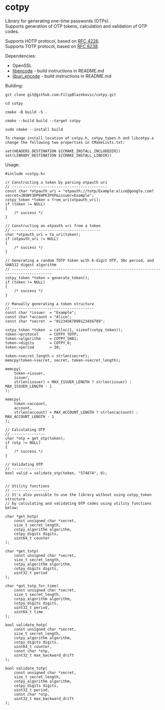 cotpy
=====

Library for generating one-time passwords (OTPs).  
Supports generation of OTP tokens, calculation and validation of OTP codes.

Supports HOTP protocol, based on [RFC 4226](https://www.rfc-editor.org/rfc/pdfrfc/rfc4226.txt.pdf).  
Supports TOTP protocol, based on [RFC 6238](https://www.rfc-editor.org/rfc/pdfrfc/rfc6238.txt.pdf).  

Dependencies:
- OpenSSL
- [libencode](https://github.com/FilipBlazekovic/encode) - build instructions in README.md
- [liburi_encode](https://github.com/dnmfarrell/URI-Encode-C) - build instructions in README.md

Building:

```
git clone git@github.com:FilipBlazekovic/cotpy.git

cd cotpy

cmake -B build -S .

cmake --build build --target cotpy

sudo cmake --install build
```
```
To change install location of cotpy.h, cotpy_types.h and libcotpy.a change the following two properties in CMakeLists.txt:

set(HEADERS_DESTINATION ${CMAKE_INSTALL_INCLUDEDIR})
set(LIBRARY_DESTINATION ${CMAKE_INSTALL_LIBDIR})
```

Usage:
```
#include <cotpy.h>

// Constructing a token by parsing otpauth uri
// -------------------------------------------
const char *otpauth_uri = "otpauth://totp/Example:alice@google.com?secret=JBSWY3DPEHPK3PXP&issuer=Example";
cotpy_token *token = from_uri(otpauth_uri);
if (token != NULL)
{
    /* success */
}

// Constructing an otpauth uri from a token
// ----------------------------------------
char *otpauth_uri = to_uri(token);
if (otpauth_uri != NULL)
{
    /* success */
}

// Generating a random TOTP token with 6-digit OTP, 30s period, and SHA512 digest algorithm
// ----------------------------------------------------------------------------------------
cotpy_token *token = generate_token();
if (token != NULL)
{
    /* success */
}

// Manually generating a token structure
// -------------------------------------
const char *issuer  = "Example";
const char *account = "Alice";
const char *secret  = "01234567890123456789";

cotpy_token *token  = calloc(1, sizeof(cotpy_token));
token->protocol     = COTPY_TOTP;
token->algorithm    = COTPY_SHA1;
token->digits       = COTPY_6;
token->period       = 30;

token->secret_length = strlen(secret);
memcpy(token->secret, secret, token->secret_length);

memcpy(
    token->issuer,
    issuer,
    strlen(issuer) < MAX_ISSUER_LENGTH ? strlen(issuer) : MAX_ISSUER_LENGTH - 1
);

memcpy(
    token->account,
    account,
    strlen(account) < MAX_ACCOUNT_LENGTH ? strlen(account) : MAX_ACCOUNT_LENGTH - 1
);

// Calculating OTP
// ---------------
char *otp = get_otp(token);
if (otp != NULL)
{
    /* success */
}

// Validating OTP
// --------------
bool valid = validate_otp(token, "574874", 0);


// Utility functions
// -----------------
// It's also possible to use the library without using cotpy_token structure
// by calculating and validating OTP codes using utility functions below:

char *get_hotp(
    const unsigned char *secret,
    size_t secret_length,
    cotpy_algorithm algorithm,
    cotpy_digits digits,
    uint64_t counter
);

char *get_totp(
    const unsigned char *secret,
    size_t secret_length,
    cotpy_algorithm algorithm,
    cotpy_digits digits,
    uint32_t period
);

char *get_totp_for_time(
    const unsigned char *secret,
    size_t secret_length,
    cotpy_algorithm algorithm,
    cotpy_digits digits,
    uint32_t period,
    uint64_t time
);

bool validate_hotp(
    const unsigned char *secret,
    size_t secret_length,
    cotpy_algorithm algorithm,
    cotpy_digits digits,
    uint64_t counter,
    const char *otp,
    uint32_t max_backward_drift
);

bool validate_totp(
    const unsigned char *secret,
    size_t secret_length,
    cotpy_algorithm algorithm,
    cotpy_digits digits,
    uint32_t period,
    const char *otp,
    uint32_t max_backward_drift
);
```
